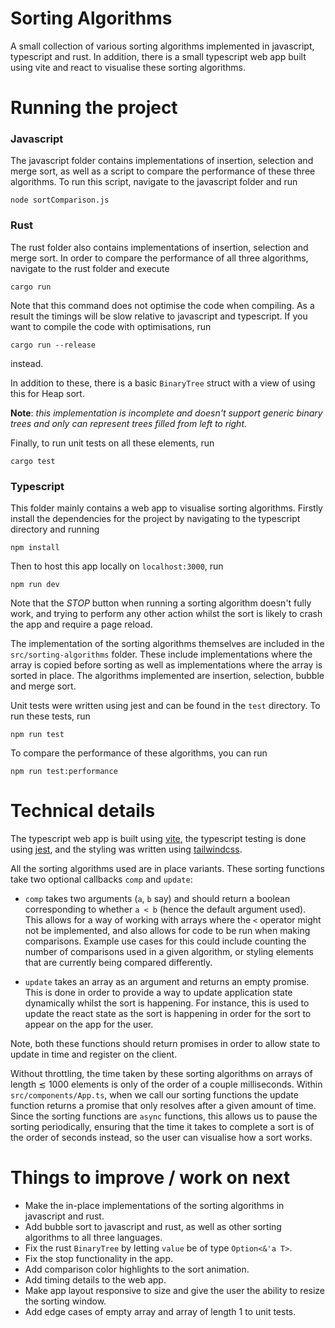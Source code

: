 # Sorting Algorithms

A small collection of various sorting algorithms implemented in javascript, typescript and rust.
In addition, there is a small typescript web app built using vite and react to visualise these sorting algorithms.

# Running the project

### Javascript

The javascript folder contains implementations of insertion, selection and merge sort, as well as a script to compare the performance of these three algorithms.
To run this script, navigate to the javascript folder and run

```
node sortComparison.js
```

### Rust

The rust folder also contains implementations of insertion, selection and merge sort.
In order to compare the performance of all three algorithms, navigate to the rust folder and execute

```
cargo run
```

Note that this command does not optimise the code when compiling.
As a result the timings will be slow relative to javascript and typescript.
If you want to compile the code with optimisations, run

```
cargo run --release
```

instead.

In addition to these, there is a basic `BinaryTree` struct with a view of using this for Heap sort.

**Note**: _this implementation is incomplete and doesn't support generic binary trees and only can represent trees filled from left to right._

Finally, to run unit tests on all these elements, run

```
cargo test
```

### Typescript

This folder mainly contains a web app to visualise sorting algorithms.
Firstly install the dependencies for the project by navigating to the typescript directory and running

```
npm install
```

Then to host this app locally on `localhost:3000`, run

```
npm run dev
```

Note that the _STOP_ button when running a sorting algorithm doesn't fully work, and trying to perform any other action whilst the sort is likely to crash the app and require a page reload.

The implementation of the sorting algorithms themselves are included in the `src/sorting-algorithms` folder.
These include implementations where the array is copied before sorting as well as implementations where the array is sorted in place.
The algorithms implemented are insertion, selection, bubble and merge sort.

Unit tests were written using jest and can be found in the `test` directory. To run these tests, run

```
npm run test
```

To compare the performance of these algorithms, you can run

```
npm run test:performance
```

# Technical details

The typescript web app is built using [vite](https://vitejs.dev/), the typescript testing is done using [jest](https://jestjs.io/), and the styling was written using [tailwindcss](https://tailwindcss.com/).

All the sorting algorithms used are in place variants.
These sorting functions take two optional callbacks `comp` and `update`:

- `comp` takes two arguments (`a`, `b` say) and should return a boolean corresponding to whether `a < b` (hence the default argument used).
  This allows for a way of working with arrays where the `<` operator might not be implemented, and also allows for code to be run when making comparisons.
  Example use cases for this could include counting the number of comparisons used in a given algorithm, or styling elements that are currently being compared differently.

- `update` takes an array as an argument and returns an empty promise.
  This is done in order to provide a way to update application state dynamically whilst the sort is happening. For instance, this is used to update the react state as the sort is happening in order for the sort to appear on the app for the user.

Note, both these functions should return promises in order to allow state to update in time and register on the client.

Without throttling, the time taken by these sorting algorithms on arrays of length $\lesssim$ 1000 elements is only of the order of a couple milliseconds.
Within `src/components/App.ts`, when we call our sorting functions the update function returns a promise that only resolves after a given amount of time.
Since the sorting functions are `async` functions, this allows us to pause the sorting periodically, ensuring that the time it takes to complete a sort is of the order of seconds instead, so the user can visualise how a sort works.

# Things to improve / work on next

- Make the in-place implementations of the sorting algorithms in javascript and rust.
- Add bubble sort to javascript and rust, as well as other sorting algorithms to all three languages.
- Fix the rust `BinaryTree` by letting `value` be of type `Option<&'a T>`.
- Fix the stop functionality in the app.
- Add comparison color highlights to the sort animation.
- Add timing details to the web app.
- Make app layout responsive to size and give the user the ability to resize the sorting window.
- Add edge cases of empty array and array of length 1 to unit tests.
